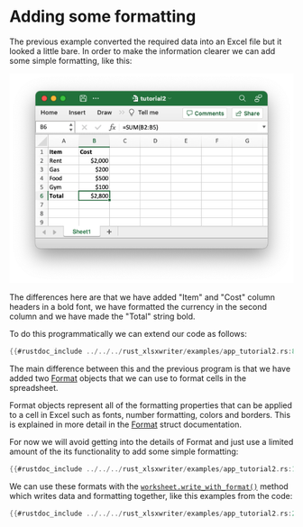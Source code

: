 # Adding some formatting

The previous example converted the required data into an Excel file but it
looked a little bare. In order to make the information clearer we can add some
simple formatting, like this:

![Image of tutorial 2](../images/tutorial2.png)


The differences here are that we have added "Item" and "Cost" column headers in
a bold font, we have formatted the currency in the second column and we have
made the "Total" string bold.

To do this programmatically we can extend our code as follows:

```rust
{{#rustdoc_include ../../../rust_xlsxwriter/examples/app_tutorial2.rs:8:}}
```

The main difference between this and the previous program is that we have added
two [Format] objects that we can use to format cells in the spreadsheet.

Format objects represent all of the formatting properties that can be applied to
a cell in Excel such as fonts, number formatting, colors and borders. This is
explained in more detail in the [Format] struct documentation.

[Format]: https://docs.rs/rust_xlsxwriter/latest/rust_xlsxwriter/struct.Format.html


For now we will avoid getting into the details of Format and just use a limited
amount of the its functionality to add some simple formatting:

```rust
{{#rustdoc_include ../../../rust_xlsxwriter/examples/app_tutorial2.rs:17:21}}
```

We can use these formats with the [`worksheet.write_with_format()`] method which
writes data and formatting together, like this examples from the code:

```rust
{{#rustdoc_include ../../../rust_xlsxwriter/examples/app_tutorial2.rs:27}}
```

[`worksheet.write_with_format()`]: https://docs.rs/rust_xlsxwriter/latest/rust_xlsxwriter/struct.Worksheet.html#method.write_with_format

